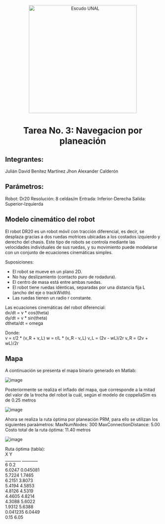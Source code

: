 <div align="center">
<picture>
    <source srcset="https://imgur.com/5bYAzsb.png" media="(prefers-color-scheme: dark)">
    <source srcset="https://imgur.com/Os03JoE.png" media="(prefers-color-scheme: light)">
    <img src="https://imgur.com/Os03JoE.png" alt="Escudo UNAL" width="350px">
</picture>
  
# Tarea No. 3: Navegacion por planeación
</div>

## Integrantes:
Julián David Benítez Martínez
Jhon Alexander Calderón 

## Parámetros:
Robot: Dr20
Resolución: 8 celdas/m
Entrada: Inferior-Derecha
Salida: Superior-Izquierda 

## Modelo cinemático del robot
El robot DR20 es un robot móvil con tracción diferencial, es decir, se desplaza gracias a dos ruedas motrices ubicadas a los costados izquierdo y derecho del chasis. Este tipo de robots se controla mediante las velocidades individuales de sus ruedas, y su movimiento puede modelarse con un conjunto de ecuaciones cinemáticas simples.

Suposiciones:
* El robot se mueve en un plano 2D.
* No hay deslizamiento (contacto puro de rodadura).
* El centro de masa está entre ambas ruedas.
* El robot tiene ruedas idénticas, separadas por una distancia fija  L (ancho del eje o trackWidth).
* Las ruedas tienen un radio r constante.
  
Las ecuaciones cinemáticas del robot diferencial: <br>
dx/dt = v * cos(theta) <br>
dy/dt = v * sin(theta) <br>
dtheta/dt = omega

Donde:  
v = r/2 * (v_R + v_L)
w = r/L * (v_R - v_L)
v_L = (2v - wL)/2r
v_R = (2v + wL)/2r

## Mapa
A continuación se presenta el mapa binario generado en Matlab:

![image](https://github.com/user-attachments/assets/558a9989-bca9-424b-b365-0fc17da6350e)


Posteriormente se realiza el inflado del mapa, que corresponde a la mitad del valor de la trocha del robot la cuál, según el modelo de coppeliaSim es de 0.25 metros <br>

![image](https://github.com/user-attachments/assets/c1b6f823-c42a-4439-9ac0-e45fa560081d)

Ahora se realiza la ruta óptima por planeación PRM, para ello se utilizan los siguientes paraámetros:
MaxNumNodes: 300
MaxConnectionDistance: 5.00
Costo total de la ruta óptima: 11.40 metros

![image](https://github.com/user-attachments/assets/e2fab62e-aa91-4a6b-b3af-116f78fae8fb)


Ruta óptima (tabla):<br>
       X           Y    <br>
    ________    ________<br>
           6         0.2<br>
      6.0247    0.045081<br>
      5.7224      1.7465<br>
      6.2151      3.8073<br>
      5.4194      4.5853<br>
      4.8126      4.5319<br>
      4.4605      4.8214<br>
      4.3088      5.6022<br>
      1.9312      5.6388<br>
    0.041235      6.0449<br>
        0.15        6.05<br>

